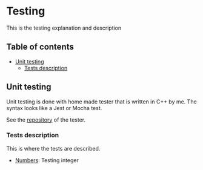 # Testing

This is the testing explanation and description

## Table of contents

- [Unit testing](#unit-testing)
    - [Tests description](#tests-description)

## Unit testing <a name="unit-testing"></a>

Unit testing is done with home made tester that is written in C++ by me. The syntax looks like a Jest or Mocha test.

See the [repository](https://github.com/pulk66-s/CppTester) of the tester.

### Tests description <a name="tests-description"></a>

This is where the tests are described.

- [Numbers](unit/Numbers.md): Testing integer
